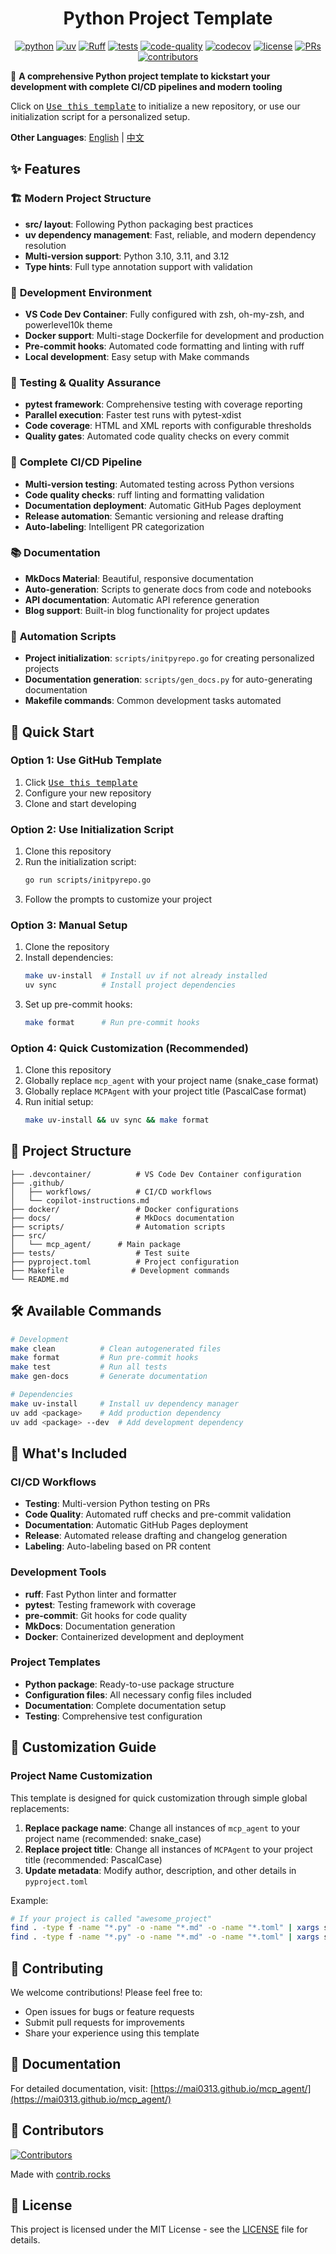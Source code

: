<center>

# Python Project Template

[![python](https://img.shields.io/badge/-Python_3.10_%7C_3.11_%7C_3.12-blue?logo=python&logoColor=white)](https://github.com/pre-commit/pre-commit)
[![uv](https://img.shields.io/badge/-uv_dependency_management-2C5F2D?logo=python&logoColor=white)](https://docs.astral.sh/uv/)
[![Ruff](https://img.shields.io/endpoint?url=https://raw.githubusercontent.com/astral-sh/ruff/main/assets/badge/v2.json)](https://github.com/astral-sh/ruff)
[![tests](https://github.com/Mai0313/mcp_agent/actions/workflows/test.yml/badge.svg)](https://github.com/Mai0313/mcp_agent/actions/workflows/test.yml)
[![code-quality](https://github.com/Mai0313/mcp_agent/actions/workflows/code-quality-check.yml/badge.svg)](https://github.com/Mai0313/mcp_agent/actions/workflows/code-quality-check.yml)
[![codecov](https://codecov.io/gh/Mai0313/mcp_agent/branch/master/graph/badge.svg)](https://codecov.io/gh/Mai0313/mcp_agent)
[![license](https://img.shields.io/badge/License-MIT-green.svg?labelColor=gray)](https://github.com/Mai0313/mcp_agent/tree/master?tab=License-1-ov-file)
[![PRs](https://img.shields.io/badge/PRs-welcome-brightgreen.svg)](https://github.com/Mai0313/mcp_agent/pulls)
[![contributors](https://img.shields.io/github/contributors/Mai0313/mcp_agent.svg)](https://github.com/Mai0313/mcp_agent/graphs/contributors)

</center>

🚀 **A comprehensive Python project template to kickstart your development with complete CI/CD pipelines and modern tooling**

Click on [<kbd>Use this template</kbd>](https://github.com/Mai0313/mcp_agent/generate) to initialize a new repository, or use our initialization script for a personalized setup.

**Other Languages**: [English](README.md) | [中文](README_cn.md)

## ✨ Features

### 🏗️ **Modern Project Structure**

- **src/ layout**: Following Python packaging best practices
- **uv dependency management**: Fast, reliable, and modern dependency resolution
- **Multi-version support**: Python 3.10, 3.11, and 3.12
- **Type hints**: Full type annotation support with validation

### 🔧 **Development Environment**

- **VS Code Dev Container**: Fully configured with zsh, oh-my-zsh, and powerlevel10k theme
- **Docker support**: Multi-stage Dockerfile for development and production
- **Pre-commit hooks**: Automated code formatting and linting with ruff
- **Local development**: Easy setup with Make commands

### 🧪 **Testing & Quality Assurance**

- **pytest framework**: Comprehensive testing with coverage reporting
- **Parallel execution**: Faster test runs with pytest-xdist
- **Code coverage**: HTML and XML reports with configurable thresholds
- **Quality gates**: Automated code quality checks on every commit

### 🚀 **Complete CI/CD Pipeline**

- **Multi-version testing**: Automated testing across Python versions
- **Code quality checks**: ruff linting and formatting validation
- **Documentation deployment**: Automatic GitHub Pages deployment
- **Release automation**: Semantic versioning and release drafting
- **Auto-labeling**: Intelligent PR categorization

### 📚 **Documentation**

- **MkDocs Material**: Beautiful, responsive documentation
- **Auto-generation**: Scripts to generate docs from code and notebooks
- **API documentation**: Automatic API reference generation
- **Blog support**: Built-in blog functionality for project updates

### 🤖 **Automation Scripts**

- **Project initialization**: `scripts/initpyrepo.go` for creating personalized projects
- **Documentation generation**: `scripts/gen_docs.py` for auto-generating documentation
- **Makefile commands**: Common development tasks automated

## 🚀 Quick Start

### Option 1: Use GitHub Template

1. Click [<kbd>Use this template</kbd>](https://github.com/Mai0313/mcp_agent/generate)
2. Configure your new repository
3. Clone and start developing

### Option 2: Use Initialization Script

1. Clone this repository
2. Run the initialization script:
    ```bash
    go run scripts/initpyrepo.go
    ```
3. Follow the prompts to customize your project

### Option 3: Manual Setup

1. Clone the repository
2. Install dependencies:
    ```bash
    make uv-install  # Install uv if not already installed
    uv sync          # Install project dependencies
    ```
3. Set up pre-commit hooks:
    ```bash
    make format      # Run pre-commit hooks
    ```

### Option 4: Quick Customization (Recommended)

1. Clone this repository
2. Globally replace `mcp_agent` with your project name (snake_case format)
3. Globally replace `MCPAgent` with your project title (PascalCase format)
4. Run initial setup:
    ```bash
    make uv-install && uv sync && make format
    ```

## 📁 Project Structure

```
├── .devcontainer/          # VS Code Dev Container configuration
├── .github/
│   ├── workflows/          # CI/CD workflows
│   └── copilot-instructions.md
├── docker/                 # Docker configurations
├── docs/                   # MkDocs documentation
├── scripts/                # Automation scripts
├── src/
│   └── mcp_agent/      # Main package
├── tests/                  # Test suite
├── pyproject.toml          # Project configuration
├── Makefile               # Development commands
└── README.md
```

## 🛠️ Available Commands

```bash
# Development
make clean          # Clean autogenerated files
make format         # Run pre-commit hooks
make test           # Run all tests
make gen-docs       # Generate documentation

# Dependencies
make uv-install     # Install uv dependency manager
uv add <package>    # Add production dependency
uv add <package> --dev  # Add development dependency
```

## 🎯 What's Included

### CI/CD Workflows

- **Testing**: Multi-version Python testing on PRs
- **Code Quality**: Automated ruff checks and pre-commit validation
- **Documentation**: Automatic GitHub Pages deployment
- **Release**: Automated release drafting and changelog generation
- **Labeling**: Auto-labeling based on PR content

### Development Tools

- **ruff**: Fast Python linter and formatter
- **pytest**: Testing framework with coverage
- **pre-commit**: Git hooks for code quality
- **MkDocs**: Documentation generation
- **Docker**: Containerized development and deployment

### Project Templates

- **Python package**: Ready-to-use package structure
- **Configuration files**: All necessary config files included
- **Documentation**: Complete documentation setup
- **Testing**: Comprehensive test configuration

## 🎨 Customization Guide

### Project Name Customization

This template is designed for quick customization through simple global replacements:

1. **Replace package name**: Change all instances of `mcp_agent` to your project name (recommended: snake_case)
2. **Replace project title**: Change all instances of `MCPAgent` to your project title (recommended: PascalCase)
3. **Update metadata**: Modify author, description, and other details in `pyproject.toml`

Example:

```bash
# If your project is called "awesome_project"
find . -type f -name "*.py" -o -name "*.md" -o -name "*.toml" | xargs sed -i 's/mcp_agent/awesome_project/g'
find . -type f -name "*.py" -o -name "*.md" -o -name "*.toml" | xargs sed -i 's/MCPAgent/AwesomeProject/g'
```

## 🤝 Contributing

We welcome contributions! Please feel free to:

- Open issues for bugs or feature requests
- Submit pull requests for improvements
- Share your experience using this template

## 📖 Documentation

For detailed documentation, visit: [https://mai0313.github.io/mcp_agent/](https://mai0313.github.io/mcp_agent/)

## 👥 Contributors

[![Contributors](https://contrib.rocks/image?repo=Mai0313/mcp_agent)](https://github.com/Mai0313/mcp_agent/graphs/contributors)

Made with [contrib.rocks](https://contrib.rocks)

## 📄 License

This project is licensed under the MIT License - see the [LICENSE](LICENSE) file for details.
